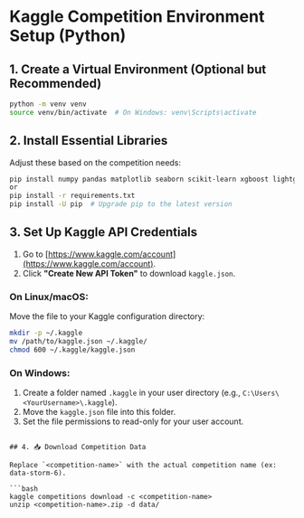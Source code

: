 # Kaggle Competition Environment Setup (Python)

## 1. Create a Virtual Environment (Optional but Recommended)

```bash
python -m venv venv
source venv/bin/activate  # On Windows: venv\Scripts\activate
```

## 2. Install Essential Libraries

Adjust these based on the competition needs:

```bash
pip install numpy pandas matplotlib seaborn scikit-learn xgboost lightgbm catboost jupyter notebook kaggle
or
pip install -r requirements.txt
pip install -U pip  # Upgrade pip to the latest version
```

## 3. Set Up Kaggle API Credentials

1. Go to [https://www.kaggle.com/account](https://www.kaggle.com/account).
2. Click **"Create New API Token"** to download `kaggle.json`.

### On Linux/macOS:

Move the file to your Kaggle configuration directory:

```bash
mkdir -p ~/.kaggle
mv /path/to/kaggle.json ~/.kaggle/
chmod 600 ~/.kaggle/kaggle.json
```

### On Windows:
1. Create a folder named `.kaggle` in your user directory (e.g., `C:\Users\<YourUsername>\.kaggle`).
2. Move the `kaggle.json` file into this folder.
3. Set the file permissions to read-only for your user account.
```

## 4. 📥 Download Competition Data

Replace `<competition-name>` with the actual competition name (ex: data-storm-6).

```bash
kaggle competitions download -c <competition-name>
unzip <competition-name>.zip -d data/
```
